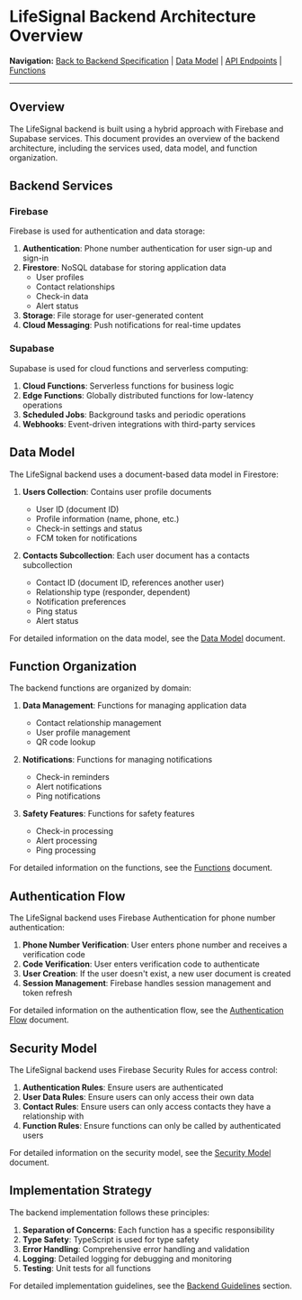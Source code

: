 # LifeSignal Backend Architecture Overview

**Navigation:** [Back to Backend Specification](README.md) | [Data Model](DataModel.md) | [API Endpoints](APIEndpoints.md) | [Functions](Functions/README.md)

---

## Overview

The LifeSignal backend is built using a hybrid approach with Firebase and Supabase services. This document provides an overview of the backend architecture, including the services used, data model, and function organization.

## Backend Services

### Firebase

Firebase is used for authentication and data storage:

1. **Authentication**: Phone number authentication for user sign-up and sign-in
2. **Firestore**: NoSQL database for storing application data
   - User profiles
   - Contact relationships
   - Check-in data
   - Alert status
3. **Storage**: File storage for user-generated content
4. **Cloud Messaging**: Push notifications for real-time updates

### Supabase

Supabase is used for cloud functions and serverless computing:

1. **Cloud Functions**: Serverless functions for business logic
2. **Edge Functions**: Globally distributed functions for low-latency operations
3. **Scheduled Jobs**: Background tasks and periodic operations
4. **Webhooks**: Event-driven integrations with third-party services

## Data Model

The LifeSignal backend uses a document-based data model in Firestore:

1. **Users Collection**: Contains user profile documents
   - User ID (document ID)
   - Profile information (name, phone, etc.)
   - Check-in settings and status
   - FCM token for notifications

2. **Contacts Subcollection**: Each user document has a contacts subcollection
   - Contact ID (document ID, references another user)
   - Relationship type (responder, dependent)
   - Notification preferences
   - Ping status
   - Alert status

For detailed information on the data model, see the [Data Model](DataModel.md) document.

## Function Organization

The backend functions are organized by domain:

1. **Data Management**: Functions for managing application data
   - Contact relationship management
   - User profile management
   - QR code lookup

2. **Notifications**: Functions for managing notifications
   - Check-in reminders
   - Alert notifications
   - Ping notifications

3. **Safety Features**: Functions for safety features
   - Check-in processing
   - Alert processing
   - Ping processing

For detailed information on the functions, see the [Functions](Functions/README.md) document.

## Authentication Flow

The LifeSignal backend uses Firebase Authentication for phone number authentication:

1. **Phone Number Verification**: User enters phone number and receives a verification code
2. **Code Verification**: User enters verification code to authenticate
3. **User Creation**: If the user doesn't exist, a new user document is created
4. **Session Management**: Firebase handles session management and token refresh

For detailed information on the authentication flow, see the [Authentication Flow](AuthenticationFlow.md) document.

## Security Model

The LifeSignal backend uses Firebase Security Rules for access control:

1. **Authentication Rules**: Ensure users are authenticated
2. **User Data Rules**: Ensure users can only access their own data
3. **Contact Rules**: Ensure users can only access contacts they have a relationship with
4. **Function Rules**: Ensure functions can only be called by authenticated users

For detailed information on the security model, see the [Security Model](SecurityModel.md) document.

## Implementation Strategy

The backend implementation follows these principles:

1. **Separation of Concerns**: Each function has a specific responsibility
2. **Type Safety**: TypeScript is used for type safety
3. **Error Handling**: Comprehensive error handling and validation
4. **Logging**: Detailed logging for debugging and monitoring
5. **Testing**: Unit tests for all functions

For detailed implementation guidelines, see the [Backend Guidelines](../Guidelines/README.md) section.
